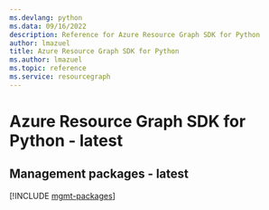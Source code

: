```yaml
---
ms.devlang: python
ms.data: 09/16/2022
description: Reference for Azure Resource Graph SDK for Python
author: lmazuel
title: Azure Resource Graph SDK for Python
ms.author: lmazuel
ms.topic: reference
ms.service: resourcegraph
---
```

# Azure Resource Graph SDK for Python - latest

## Management packages - latest
[!INCLUDE [mgmt-packages](resource-graph-mgmt-index.md)]